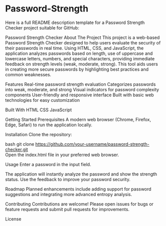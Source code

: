 # Password-Strength
Here is a full README description template for a Password Strength Checker project suitable for GitHub:

Password Strength Checker
About The Project
This project is a web-based Password Strength Checker designed to help users evaluate the security of their passwords in real time. Using HTML, CSS, and JavaScript, the application analyzes passwords based on length, use of uppercase and lowercase letters, numbers, and special characters, providing immediate feedback on strength levels (weak, moderate, strong). This tool aids users in creating more secure passwords by highlighting best practices and common weaknesses.

Features
Real-time password strength evaluation
Categorizes passwords into weak, moderate, and strong
Visual indicators for password complexity components
User-friendly and responsive interface
Built with basic web technologies for easy customization

Built With
HTML
CSS
JavaScript

Getting Started
Prerequisites
A modern web browser (Chrome, Firefox, Edge, Safari) to run the application locally.

Installation
Clone the repository:

bash
git clone https://github.com/your-username/password-strength-checker.git  
Open the index.html file in your preferred web browser.

Usage
Enter a password in the input field.

The application will instantly analyze the password and show the strength status.
Use the feedback to improve your password security.

Roadmap
Planned enhancements include adding support for password suggestions and integrating more advanced entropy analysis.

Contributing
Contributions are welcome! Please open issues for bugs or feature requests and submit pull requests for improvements.

License
